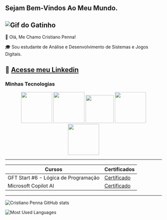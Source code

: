 ## Sejam Bem-Vindos Ao Meu Mundo.

![Gif do Gatinho](https://media.giphy.com/media/JIX9t2j0ZTN9S/giphy.gif )
------

🎫 Olá, Me Chamo Cristiano Penna!

🎓 Sou estudante de Análise e Desenvolvimento de Sistemas e Jogos Digitais.

📃 [Acesse meu Linkedin](https://www.linkedin.com/in/cris-rosapenna/)
------

### Minhas Tecnologias

<p align="center">
<img src="https://cdn.jsdelivr.net/gh/devicons/devicon@latest/icons/html5/html5-original-wordmark.svg" width="100px" > 
<img src="https://cdn.jsdelivr.net/gh/devicons/devicon@latest/icons/css3/css3-original-wordmark.svg" width="100px"> 
<img src="https://cdn.jsdelivr.net/gh/devicons/devicon@latest/icons/javascript/javascript-original.svg" width="90px"> 
<img src="https://cdn.jsdelivr.net/gh/devicons/devicon@latest/icons/git/git-original-wordmark.svg" width="100px"/> 
<img src="https://cdn.jsdelivr.net/gh/devicons/devicon@latest/icons/github/github-original-wordmark.svg" width="100px"/> 
</p>

-----

| Cursos | Certificados |
| -------- | ------------ |
GFT Start #6 - Lógica de Programação | [Certificado](https://www.dio.me/certificate/ATGLNKIZ/share)
Microsoft Copilot AI | [Certificado](https://www.dio.me/certificate/IWGNOMLK/share)


-----
![Cristiano Penna GitHub stats](https://github-readme-stats.vercel.app/api?username=crispenna-123&show_icons=true&theme=dracula)

![Most Used Languages](https://github-readme-stats.vercel.app/api/top-langs/?username=crispenna-123&layout=compact&langs_count=7&theme=dracula)